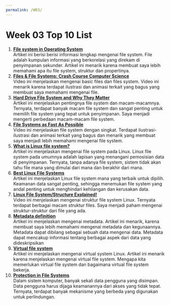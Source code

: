 ```yaml
---
permalink: /W03/
---
```


# Week 03 Top 10 List

1. [**File system in Operating System**](https://www.guru99.com/file-systems-operating-system.html)<br>
Artikel ini berisi berisi informasi lengkap mengenai file system. File adalah kumpulan informasi yang berkorelasi yang direkam di penyimpanan sekunder. Artikel ini menarik karena membuat saya lebih memahami apa itu file system, struktur dan propertinya.
2. [**Files & File Systems: Crash Course Computer Science**](https://www.youtube.com/watch?v=KN8YgJnShPM)<br>
Video ini menjelaskan mengenai basic files dan files system. Video ini menarik karena terdapat ilustrasi dan animasi terkait yang bagus yang membuat saya memahami mengenai file.
3. [**Hard Drive File System and Why They Matter**](https://www.sweetwater.com/sweetcare/articles/hard-drive-file-systems-and-why-they-matter/)<br>
Artikel ini menjelaskan pentingnya file system dan macam-macamnya. Ternyata, terdapat banyak macam file system dan sangat penting untuk memilih file system yang tepat untuk penyimpanan. Saya menjadi mengerti perbedaan macam-macam file system.
4. [**File Systems as Fast As Possible**](https://www.youtube.com/watch?v=BV0-EPUYuQc)<br>
Video ini menjelaskan file system dengan singkat. Terdapat ilustrasi-ilustrasi dan animasi terkait yang bagus dan menarik yang membuat saya menjadi lebih memahami mengenai file system.
5. [**What is Linux file system?**](https://likegeeks.com/linux-file-system/)<br>
Artikel ini menjelaskan mengenai file system pada Linux. Linux file system pada umumnya adalah lapisan yang menangani pemosisian data di penyimpanan. Ternyata, tanpa adanya file system, sistem tidak akan tahu file mana yang dimulai dari mana dan berakhir dari mana.
6. [**Best Linux File Systems**](https://linuxhint.com/best_linux_file_systems_5/)<br>
Artikel ini menjelaskan Linux file system mana yang terbaik untuk dipilih. Keamanan data sangat penting, sehingga menemukan file system yang andal penting untuk menghindari kehilangan dan kerusakan data.
7. [**Linux File System/Structure Explained!**](https://www.youtube.com/watch?v=HbgzrKJvDRw)<br>
Video ini menjelaskan mengenai struktur file system Linux. Ternyata terdapat berbagai macam struktur files. Saya menjadi paham mengenai struktur-struktur dari file yang ada.
8. [**Metadata definition**](http://www.linfo.org/metadata.html)<br>
Artikel ini menjelaskan mengenai metadata. Artikel ini menarik, karena membuat saya lebih memahami mengenai metadata dan kegunaannya. Metadata dapat dibilang sebagai sebuah data mengenai data. Metadata dapat mencakup informasi  tentang berbagai aspek dari data yang dideskripsikan
9. [**Virtual file system**](https://opensource.com/article/19/3/virtual-filesystems-linux)<br>
Artikel ini menjelaskan mengenai virtual system Linux. Artikel ini menarik karena menjelaskan mengenai virtual file system. Mengapa kita memerlukan virtual file system dan bagaimana virtual file system bekerja.
10. [**Protection in File Systems**](https://www.geeksforgeeks.org/protection-in-file-system/)<br>
Dalam sistem komputer, banyak sekali data pengguna yang disimpan. Data pengguna harus dijaga keamanannya dari akses yang tidak tepat. Ternyata, terdapat banyak mekanisme yang berbeda yang digunakan untuk perlindungan.

